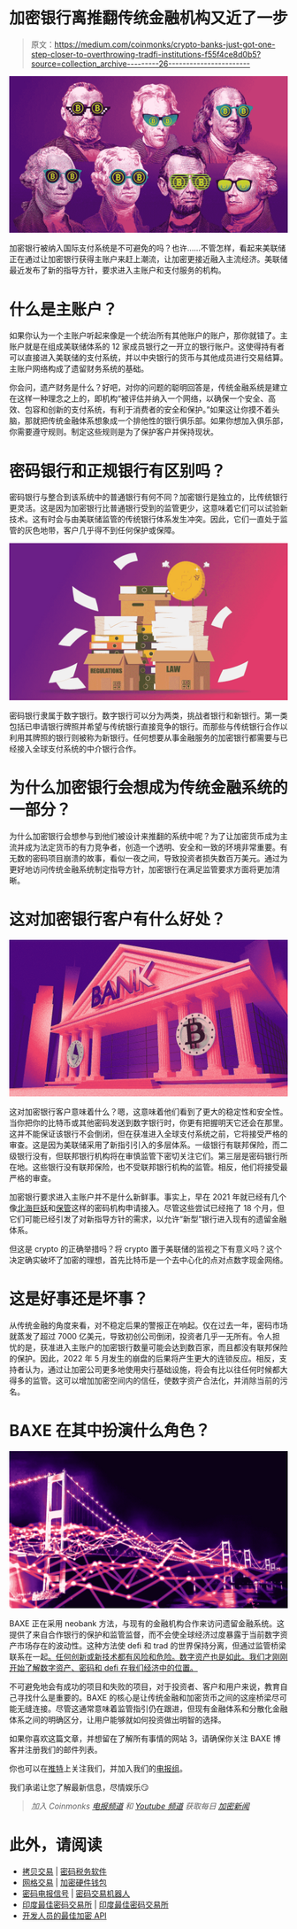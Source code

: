# 加密银行离推翻传统金融机构又近了一步

> 原文：<https://medium.com/coinmonks/crypto-banks-just-got-one-step-closer-to-overthrowing-tradfi-institutions-f55f4ce8d0b5?source=collection_archive---------26----------------------->

![](img/407c08169bcc8db80e8e20583f23800f.png)

加密银行被纳入国际支付系统是不可避免的吗？也许……不管怎样，看起来美联储正在通过让加密银行获得主账户来赶上潮流，让加密更接近融入主流经济。美联储最近发布了新的指导方针，要求进入主账户和支付服务的机构。

# 什么是主账户？

如果你认为一个主账户听起来像是一个统治所有其他账户的账户，那你就错了。主账户就是在组成美联储体系的 12 家成员银行之一开立的银行账户。这使得持有者可以直接进入美联储的支付系统，并以中央银行的货币与其他成员进行交易结算。主账户网络构成了遗留财务系统的基础。

你会问，遗产财务是什么？好吧，对你的问题的聪明回答是，传统金融系统是建立在这样一种理念之上的，即机构“被评估并纳入一个网络，以确保一个安全、高效、包容和创新的支付系统，有利于消费者的安全和保护。”如果这让你摸不着头脑，那就把传统金融体系想象成一个排他性的银行俱乐部。如果你想加入俱乐部，你需要遵守规则。制定这些规则是为了保护客户并保持现状。

# 密码银行和正规银行有区别吗？

密码银行与整合到该系统中的普通银行有何不同？加密银行是独立的，比传统银行更灵活。这是因为加密银行比普通银行受到的监管更少，这意味着它们可以试验新技术。这有时会与由美联储监管的传统银行体系发生冲突。因此，它们一直处于监管的灰色地带，客户几乎得不到任何保护或保障。

![](img/b6080c9916d9396509985d4a94702475.png)

密码银行隶属于数字银行。数字银行可以分为两类，挑战者银行和新银行。第一类包括已申请银行牌照并希望与传统银行直接竞争的银行。而那些与传统银行合作以利用其牌照的银行则被称为新银行。任何想要从事金融服务的加密银行都需要与已经接入全球支付系统的中介银行合作。

# 为什么加密银行会想成为传统金融系统的一部分？

为什么加密银行会想参与到他们被设计来推翻的系统中呢？为了让加密货币成为主流并成为法定货币的有力竞争者，创造一个透明、安全和一致的环境非常重要。有无数的密码项目崩溃的故事，看似一夜之间，导致投资者损失数百万美元。通过为更好地访问传统金融系统制定指导方针，加密银行在满足监管要求方面将更加清晰。

# 这对加密银行客户有什么好处？

![](img/8e9ad2ee57993718409bf6f6999a6da7.png)

这对加密银行客户意味着什么？嗯，这意味着他们看到了更大的稳定性和安全性。当你把你的比特币或其他密码发送到数字银行时，你更有把握明天它还会在那里。这并不能保证该银行不会倒闭，但在获准进入全球支付系统之前，它将接受严格的审查。这是因为美联储采用了新指引引入的多层体系。一级银行有联邦保险，而二级银行没有，但联邦银行机构将在审慎监管下密切关注它们。第三层是密码银行所在地。这些银行没有联邦保险，也不受联邦银行机构的监管。相反，他们将接受最严格的审查。

加密银行要求进入主账户并不是什么新鲜事。事实上，早在 2021 年就已经有几个像[北海巨妖](https://www.coindesk.com/policy/2022/03/26/kraken-hits-key-milestone-in-quest-to-gain-fed-account-equal-treatment-with-traditional-banks/)和[保管](https://cointelegraph.com/news/crypto-bank-custodia-sues-the-fed-over-19-month-delay-on-account-approval)这样的密码机构申请接入。尽管这些尝试已经拖了 18 个月，但它们可能已经引发了对新指导方针的需求，以允许“新型”银行进入现有的遗留金融体系。

但这是 crypto 的正确举措吗？将 crypto 置于美联储的监视之下有意义吗？这个决定确实破坏了加密的理想，首先比特币是一个去中心化的点对点数字现金网络。

# 这是好事还是坏事？

从传统金融的角度来看，对不稳定后果的警报正在响起。仅在过去一年，密码市场就蒸发了超过 7000 亿美元，导致初创公司倒闭，投资者几乎一无所有。令人担忧的是，获准进入主账户的加密银行数量可能会达到数百家，而且都没有联邦保险的保护。因此，2022 年 5 月发生的崩盘的后果将产生更大的连锁反应。相反，支持者认为，通过让加密公司更多地使用央行基础设施，将会有比以往任何时候都大得多的监管。这可以增加加密空间内的信任，使数字资产合法化，并消除当前的污名。

# BAXE 在其中扮演什么角色？

![](img/1926469df98532f246b3c479cd3d8695.png)

BAXE 正在采用 neobank 方法，与现有的金融机构合作来访问遗留金融系统。这提供了来自合作银行的保护和监管监督，而不会使全球经济过度暴露于当前数字资产市场存在的波动性。这种方法使 defi 和 trad 的世界保持分离，但通过监管桥梁联系在一起[。任何创新或新技术都有风险和危险。数字资产也是如此。我们才刚刚开始了解数字资产、密码和 defi 在我们经济中的位置。](/@baxe_app/for-defi-to-survive-we-need-to-bridge-the-gap-between-traditional-finance-and-crypto-2f9f55a92911)

不可避免地会有成功的项目和失败的项目，对于投资者、客户和用户来说，教育自己寻找什么是重要的。BAXE 的核心是让传统金融和加密货币之间的这座桥梁尽可能无缝连接。尽管这通常意味着监管指引仍在跟进，但现有金融体系和分散化金融体系之间的明确区分，让用户能够就如何投资做出明智的选择。

如果你喜欢这篇文章，并想留在了解所有事情的网站 3，请确保你关注 BAXE 博客并注册我们的邮件列表。

你也可以在[推特](https://twitter.com/BaxeApp)上关注我们，并加入我们的[电报组](https://t.me/BaxeCommunity)。

我们承诺让您了解最新信息，尽情娱乐😏

> *加入 Coinmonks* [*电报频道*](https://t.me/coincodecap) *和* [*Youtube 频道*](https://www.youtube.com/c/coinmonks/videos) *获取每日* [*加密新闻*](http://coincodecap.com/)

# 此外，请阅读

*   [拷贝交易](/coinmonks/top-10-crypto-copy-trading-platforms-for-beginners-d0c37c7d698c) | [密码税务软件](/coinmonks/crypto-tax-software-ed4b4810e338)
*   [网格交易](https://coincodecap.com/grid-trading) | [加密硬件钱包](/coinmonks/the-best-cryptocurrency-hardware-wallets-of-2020-e28b1c124069)
*   [密码电报信号](/coinmonks/top-3-telegram-channels-for-crypto-traders-in-2021-8385f4411ff4) | [密码交易机器人](/coinmonks/crypto-trading-bot-c2ffce8acb2a)
*   [印度最佳密码交易所](/coinmonks/crypto-exchange-dd2f9d6f3769) | [印度最佳密码交易所](/coinmonks/bitcoin-exchange-in-india-7f1fe79715c9)
*   [开发人员的最佳加密 API](/coinmonks/best-crypto-apis-for-developers-5efe3a597a9f)